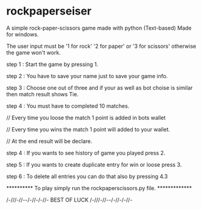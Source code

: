 # rockpaperseiser


A simple rock-paper-scissors game made with python (Text-based) Made for windows. 


The user input must be '1 for rock' '2 for paper' or '3 for scissors' otherwise the game won't work.


step 1 :  Start the game by pressing 1.

step 2 :  You have to save your name just to save your game info.

step 3 :  Choose one out of three and if your as well as bot choise is similar then match result shows Tie.

step 4 :  You must have to completed 10 matches.

// Every time you loose the match 1 point is added in bots wallet

// Every time you wins the match 1 point will added to your wallet.

// At the end result will be declare.

step 4 :  If you wants  to see history of game you played press 2.
 
step 5 :  If you wants to create duplicate entry for win or loose press 3.

step 6 :  To delete all entries you can do that also by pressing 4.3


**********    To play simply run the rockpaperscissors.py file.    *************


/-///-//--/-//-/-//-       BEST OF LUCK       /-///-//--/-//-/-//-


